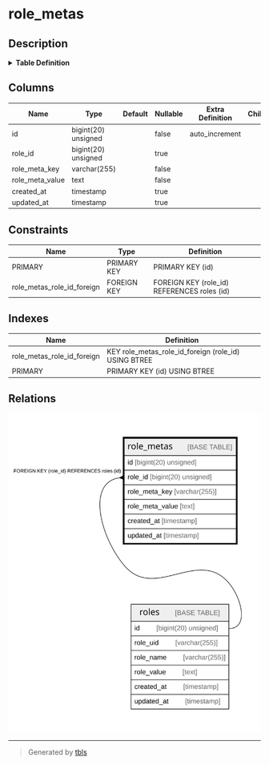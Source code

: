 # role_metas

## Description

<details>
<summary><strong>Table Definition</strong></summary>

```sql
CREATE TABLE `role_metas` (
  `id` bigint(20) unsigned NOT NULL AUTO_INCREMENT,
  `role_id` bigint(20) unsigned DEFAULT NULL,
  `role_meta_key` varchar(255) COLLATE utf8mb4_unicode_ci NOT NULL,
  `role_meta_value` text COLLATE utf8mb4_unicode_ci NOT NULL,
  `created_at` timestamp NULL DEFAULT NULL,
  `updated_at` timestamp NULL DEFAULT NULL,
  PRIMARY KEY (`id`),
  KEY `role_metas_role_id_foreign` (`role_id`),
  CONSTRAINT `role_metas_role_id_foreign` FOREIGN KEY (`role_id`) REFERENCES `roles` (`id`) ON DELETE CASCADE
) ENGINE=InnoDB DEFAULT CHARSET=utf8mb4 COLLATE=utf8mb4_unicode_ci
```

</details>

## Columns

| Name | Type | Default | Nullable | Extra Definition | Children | Parents | Comment |
| ---- | ---- | ------- | -------- | ---------------- | -------- | ------- | ------- |
| id | bigint(20) unsigned |  | false | auto_increment |  |  |  |
| role_id | bigint(20) unsigned |  | true |  |  | [roles](roles.md) |  |
| role_meta_key | varchar(255) |  | false |  |  |  |  |
| role_meta_value | text |  | false |  |  |  |  |
| created_at | timestamp |  | true |  |  |  |  |
| updated_at | timestamp |  | true |  |  |  |  |

## Constraints

| Name | Type | Definition |
| ---- | ---- | ---------- |
| PRIMARY | PRIMARY KEY | PRIMARY KEY (id) |
| role_metas_role_id_foreign | FOREIGN KEY | FOREIGN KEY (role_id) REFERENCES roles (id) |

## Indexes

| Name | Definition |
| ---- | ---------- |
| role_metas_role_id_foreign | KEY role_metas_role_id_foreign (role_id) USING BTREE |
| PRIMARY | PRIMARY KEY (id) USING BTREE |

## Relations

![er](role_metas.svg)

---

> Generated by [tbls](https://github.com/k1LoW/tbls)
